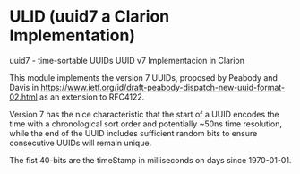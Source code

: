 # ULID (uuid7 a Clarion Implementation)
uuid7 - time-sortable UUIDs
UUID v7 Implementacion in Clarion


This module implements the version 7 UUIDs, proposed by Peabody and Davis in https://www.ietf.org/id/draft-peabody-dispatch-new-uuid-format-02.html as an extension to RFC4122.

Version 7 has the nice characteristic that the start of a UUID encodes the time with a chronological sort order and potentially ~50ns time resolution, while the end of the UUID includes sufficient random bits to ensure consecutive UUIDs will remain unique.

The fist 40-bits are the timeStamp in milliseconds on days since 1970-01-01.
